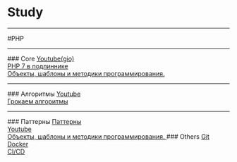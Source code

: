 # Study
<hr>
#PHP
<hr>
### Core
<a href="https://www.youtube.com/c/ProgramWithGio"> Youtube(gio) </a> <br>
<a href="https://t.me/progbook/436"> PHP 7 в подлиннике </a> <br>
<a href="https://codernet.ru/books/php/php_obekty_shablony_i_metodiki_programmirovaniya_mett_zandstra"> Объекты, шаблоны и методики программирования. </a> <br>
<hr>
### Алгоритмы 
<a href="https://www.youtube.com/watch?v=NErrGZ64OdE&t=2s&ab_channel=UlbiTV"> Youtube </a> <br>
<a href="https://t.me/progbook/537"> Грокаем алгоритмы </a> <br>
<hr>
### Паттерны
<a href="https://tproger.ru/translations/design-patterns-simple-words-1/"> Паттерны </a> <br>
<a href="https://www.youtube.com/watch?v=xk5z6vZZjEA&list=PLoonZ8wII66hKbEvIVAZnp1h4CE-4Mtk4&ab_channel=DmitryAfanasyev"> Youtube </a> <br>
<a href="https://codernet.ru/books/php/php_obekty_shablony_i_metodiki_programmirovaniya_mett_zandstra"> Объекты, шаблоны и методики программирования. </a> 
### Others
<a href="https://www.youtube.com/watch?v=9TJEoYnnEUU&list=PLd2_Os8Cj3t_NscvtE9xd0QATeYy-kNCU&ab_channel=LaravelCreative"> Git </a> <br>
<a href="https://www.youtube.com/watch?v=fOQAeP3qkP0&list=PLd2_Os8Cj3t9Ert8mBlNl1UqwllyP1Tm_&ab_channel=LaravelCreative"> Docker </a> <br>
<a href="https://www.youtube.com/watch?v=faoYjrui-FA&list=PLd2_Os8Cj3t8foG_gKb31q7xnAtaOCFBw&ab_channel=LaravelCreative"> CI/CD </a> <br>


